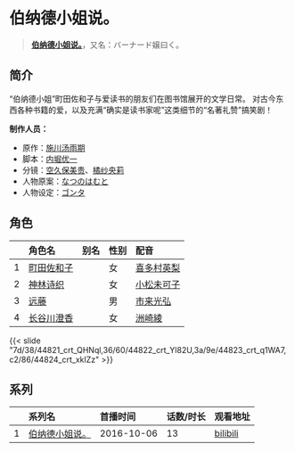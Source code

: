 # 伯纳德小姐说。


> <u>**[伯纳德小姐说。](http://bgm.tv/subject/185420)**</u>，又名：バーナード嬢曰く。

## 简介


“伯纳德小姐”町田佐和子与爱读书的朋友们在图书馆展开的文学日常。
对古今东西各种书籍的爱，以及充满“确实是读书家呢”这类细节的“名著礼赞”搞笑剧！

**制作人员：**
- 原作：[施川汤雨期](http://bgm.tv/person/12836)
- 脚本：[内堀优一](http://bgm.tv/person/27322)
- 分镜：[空久保美贵](http://bgm.tv/person/27325)、[橘纱央莉](http://bgm.tv/person/27324)
- 人物原案：[なつのはむと](http://bgm.tv/person/27315)
- 人物设定：[ゴンタ](http://bgm.tv/person/27323)

## 角色

|     |   角色名   |   别名  | 性别 |  配音  |
|:--- |:------  |:----      |:---  |:--   |
| 1 | [町田佐和子](http://bgm.tv/character/44821) |  | 女 | [喜多村英梨](http://bgm.tv/person/4251) |
| 2 | [神林诗织](http://bgm.tv/character/44822) |  | 女 | [小松未可子](http://bgm.tv/person/7498) |
| 3 | [远藤](http://bgm.tv/character/44823) |  | 男 | [市来光弘](http://bgm.tv/person/4480) |
| 4 | [长谷川澄香](http://bgm.tv/character/44824) |  | 女 | [洲崎綾](http://bgm.tv/person/8403) |

{{< slide "7d/38/44821_crt_QHNql,36/60/44822_crt_Yl82U,3a/9e/44823_crt_q1WA7,c2/86/44824_crt_xkIZz" >}}

## 系列

|     |   系列名   |   首播时间  | 话数/时长  | 观看地址 |
|:---  |:------    |:----      |:---       |:---  |
| 1 |[伯纳德小姐说。](https://bgm.tv/subject/185420)| 2016-10-06 | 13 | [bilibili](https://www.bilibili.com/bangumi/play/ep96465)  |




